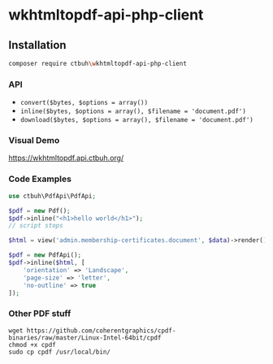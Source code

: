 # wkhtmltopdf-api-php-client


## Installation

```bash
composer require ctbuh\wkhtmltopdf-api-php-client
```

### API

- `convert($bytes, $options = array())`
- `inline($bytes, $options = array(), $filename = 'document.pdf')`
- `download($bytes, $options = array(), $filename = 'document.pdf')`

### Visual Demo

https://wkhtmltopdf.api.ctbuh.org/


### Code Examples

```php
use ctbuh\PdfApi\PdfApi;

$pdf = new Pdf();
$pdf->inline("<h1>hello world</h1>");
// script stops

$html = view('admin.membership-certificates.document', $data)->render();

$pdf = new PdfApi();
$pdf->inline($html, [
    'orientation' => 'Landscape',
    'page-size' => 'letter',
    'no-outline' => true
]);
```

### Other PDF stuff
 
 ```shell
 wget https://github.com/coherentgraphics/cpdf-binaries/raw/master/Linux-Intel-64bit/cpdf
chmod +x cpdf
sudo cp cpdf /usr/local/bin/
 ```
 
